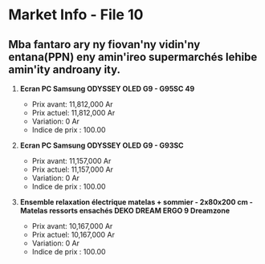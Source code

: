 # Market Info - File 10

## Mba fantaro ary ny fiovan'ny vidin'ny entana(PPN) eny amin'ireo supermarchés lehibe amin'ity androany ity.

1. **Ecran PC Samsung ODYSSEY OLED G9 - G95SC 49**
   - Prix avant: 11,812,000 Ar
   - Prix actuel: 11,812,000 Ar
   - Variation: 0 Ar
   - Indice de prix : 100.00

2. **Ecran PC Samsung ODYSSEY OLED G9 - G93SC**
   - Prix avant: 11,157,000 Ar
   - Prix actuel: 11,157,000 Ar
   - Variation: 0 Ar
   - Indice de prix : 100.00

3. **Ensemble relaxation électrique matelas + sommier - 2x80x200 cm - Matelas ressorts ensachés DEKO DREAM ERGO 9 Dreamzone**
   - Prix avant: 10,167,000 Ar
   - Prix actuel: 10,167,000 Ar
   - Variation: 0 Ar
   - Indice de prix : 100.00

